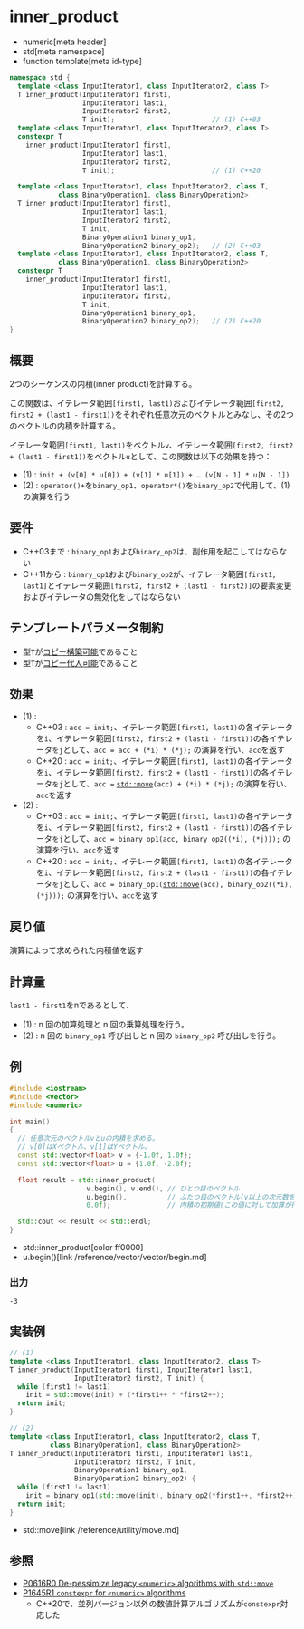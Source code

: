 # inner_product
* numeric[meta header]
* std[meta namespace]
* function template[meta id-type]

```cpp
namespace std {
  template <class InputIterator1, class InputIterator2, class T>
  T inner_product(InputIterator1 first1,
                  InputIterator1 last1,
                  InputIterator2 first2,
                  T init);                        // (1) C++03
  template <class InputIterator1, class InputIterator2, class T>
  constexpr T
    inner_product(InputIterator1 first1,
                  InputIterator1 last1,
                  InputIterator2 first2,
                  T init);                        // (1) C++20

  template <class InputIterator1, class InputIterator2, class T,
            class BinaryOperation1, class BinaryOperation2>
  T inner_product(InputIterator1 first1,
                  InputIterator1 last1,
                  InputIterator2 first2,
                  T init,
                  BinaryOperation1 binary_op1,
                  BinaryOperation2 binary_op2);   // (2) C++03
  template <class InputIterator1, class InputIterator2, class T,
            class BinaryOperation1, class BinaryOperation2>
  constexpr T
    inner_product(InputIterator1 first1,
                  InputIterator1 last1,
                  InputIterator2 first2,
                  T init,
                  BinaryOperation1 binary_op1,
                  BinaryOperation2 binary_op2);   // (2) C++20
}
```

## 概要
2つのシーケンスの内積(inner product)を計算する。

この関数は、イテレータ範囲`[first1, last1)`およびイテレータ範囲`[first2, first2 + (last1 - first1))`をそれぞれ任意次元のベクトルとみなし、その2つのベクトルの内積を計算する。

イテレータ範囲`[first1, last1)`をベクトル`v`、イテレータ範囲`[first2, first2 + (last1 - first1))`をベクトル`u`として、この関数は以下の効果を持つ：

- (1) : `init + (v[0] * u[0]) + (v[1] * u[1]) + … (v[N - 1] * u[N - 1])`
- (2) : `operator()+`を`binary_op1`、`operator*()`を`binary_op2`で代用して、(1)の演算を行う


## 要件
- C++03まで : `binary_op1`および`binary_op2`は、副作用を起こしてはならない
- C++11から : `binary_op1`および`binary_op2`が、イテレータ範囲`[first1, last1]`とイテレータ範囲`[first2, first2 + (last1 - first2)]`の要素変更およびイテレータの無効化をしてはならない


## テンプレートパラメータ制約
- 型`T`が[コピー構築可能](/reference/concepts/copy_constructible.md)であること
- 型`T`が[コピー代入可能](/reference/type_traits/is_copy_assignable.md)であること


## 効果
- (1) :
    - C++03 : `acc = init;`、イテレータ範囲`[first1, last1)`の各イテレータを`i`、イテレータ範囲`[first2, first2 + (last1 - first1))`の各イテレータ`をj`として、`acc = acc + (*i) * (*j);` の演算を行い、`acc`を返す
    - C++20 : `acc = init;`、イテレータ範囲`[first1, last1)`の各イテレータを`i`、イテレータ範囲`[first2, first2 + (last1 - first1))`の各イテレータ`をj`として、`acc =` [`std::move`](/reference/utility/move.md)`(acc) + (*i) * (*j);` の演算を行い、`acc`を返す
- (2) :
    - C++03 : `acc = init;`、イテレータ範囲`[first1, last1)`の各イテレータを`i`、イテレータ範囲`[first2, first2 + (last1 - first1))`の各イテレータ`をj`として、`acc = binary_op1(acc, binary_op2((*i), (*j)));` の演算を行い、`acc`を返す
    - C++20 : `acc = init;`、イテレータ範囲`[first1, last1)`の各イテレータを`i`、イテレータ範囲`[first2, first2 + (last1 - first1))`の各イテレータ`をj`として、`acc = binary_op1(`[`std::move`](/reference/utility/move.md)`(acc), binary_op2((*i), (*j)));` の演算を行い、`acc`を返す


## 戻り値
演算によって求められた内積値を返す


## 計算量
`last1 - first1`をnであるとして、

- (1) : n 回の加算処理と n 回の乗算処理を行う。
- (2) : n 回の `binary_op1` 呼び出しと n 回の `binary_op2` 呼び出しを行う。


## 例
```cpp example
#include <iostream>
#include <vector>
#include <numeric>

int main()
{
  // 任意次元のベクトルvとuの内積を求める。
  // v[0]はXベクトル、v[1]はYベクトル。
  const std::vector<float> v = {-1.0f, 1.0f};
  const std::vector<float> u = {1.0f, -2.0f};

  float result = std::inner_product(
                   v.begin(), v.end(), // ひとつ目のベクトル
                   u.begin(),          // ふたつ目のベクトル(v以上の次元数を持つこと)
                   0.0f);              // 内積の初期値(この値に対して加算が行われる)

  std::cout << result << std::endl;
}
```
* std::inner_product[color ff0000]
* u.begin()[link /reference/vector/vector/begin.md]

### 出力
```
-3
```


## 実装例
```cpp
// (1)
template <class InputIterator1, class InputIterator2, class T>
T inner_product(InputIterator1 first1, InputIterator1 last1,
                InputIterator2 first2, T init) {
  while (first1 != last1)
    init = std::move(init) + (*first1++ * *first2++);
  return init;
}

// (2)
template <class InputIterator1, class InputIterator2, class T,
          class BinaryOperation1, class BinaryOperation2>
T inner_product(InputIterator1 first1, InputIterator1 last1,
                InputIterator2 first2, T init,
                BinaryOperation1 binary_op1,
                BinaryOperation2 binary_op2) {
  while (first1 != last1)
    init = binary_op1(std::move(init), binary_op2(*first1++, *first2++));
  return init;
}
```
* std::move[link /reference/utility/move.md]


## 参照
- [P0616R0 De-pessimize legacy `<numeric>` algorithms with `std::move`](http://www.open-std.org/jtc1/sc22/wg21/docs/papers/2017/p0616r0.pdf)
- [P1645R1 `constexpr` for `<numeric>` algorithms](http://www.open-std.org/jtc1/sc22/wg21/docs/papers/2019/p1645r1.html)
    - C++20で、並列バージョン以外の数値計算アルゴリズムが`constexpr`対応した
